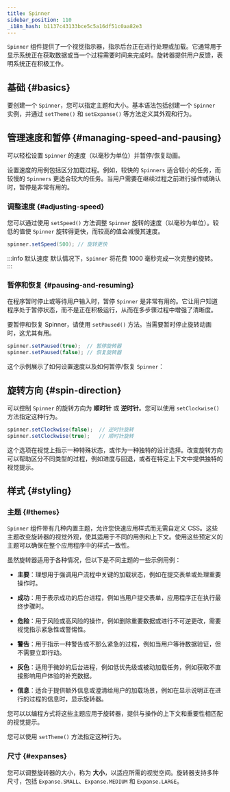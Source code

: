```yaml
---
title: Spinner
sidebar_position: 110
_i18n_hash: b1137c43133bce5c5a16df51c0aa82e3
---
```

<DocChip chip="shadow" />
<DocChip chip="name" label="dwc-spinner" />
<DocChip chip='since' label='24.10' />
<JavadocLink type="spinner" location="com/webforj/component/spinner/Spinner" top='true'/>

`Spinner` 组件提供了一个视觉指示器，指示后台正在进行处理或加载。它通常用于显示系统正在获取数据或当一个过程需要时间来完成时。旋转器提供用户反馈，表明系统正在积极工作。

## 基础 {#basics}

要创建一个 `Spinner`，您可以指定主题和大小。基本语法包括创建一个 `Spinner` 实例，并通过 `setTheme()` 和 `setExpanse()` 等方法定义其外观和行为。

<ComponentDemo 
path='/webforj/spinnerdemo?' 
javaE='https://raw.githubusercontent.com/webforj/webforj-documentation/refs/heads/main/src/main/java/com/webforj/samples/views/spinner/SpinnerDemoView.java'
cssURL='/css/spinnerstyles/spinnerdemo.css'
height = '225px'
/>

## 管理速度和暂停 {#managing-speed-and-pausing}

可以轻松设置 `Spinner` 的速度（以毫秒为单位）并暂停/恢复动画。

设置速度的用例包括区分加载过程。例如，较快的 `Spinners` 适合较小的任务，而较慢的 `Spinners` 更适合较大的任务。当用户需要在继续过程之前进行操作或确认时，暂停是非常有用的。

### 调整速度 {#adjusting-speed}

您可以通过使用 `setSpeed()` 方法调整 `Spinner` 旋转的速度（以毫秒为单位）。较低的值使 `Spinner` 旋转得更快，而较高的值会减慢其速度。

```java
spinner.setSpeed(500); // 旋转更快
```

:::info 默认速度
默认情况下，`Spinner` 将花费 1000 毫秒完成一次完整的旋转。
:::

### 暂停和恢复 {#pausing-and-resuming}

在程序暂时停止或等待用户输入时，暂停 `Spinner` 是非常有用的。它让用户知道程序处于暂停状态，而不是正在积极运行，从而在多步骤过程中增强了清晰度。

要暂停和恢复 Spinner，请使用 `setPaused()` 方法。当需要暂时停止旋转动画时，这尤其有用。

```java
spinner.setPaused(true);  // 暂停旋转器
spinner.setPaused(false); // 恢复旋转器
```

这个示例展示了如何设置速度以及如何暂停/恢复 `Spinner`：

<ComponentDemo 
path='/webforj/spinnerspeeddemo?'  
javaE='https://raw.githubusercontent.com/webforj/webforj-documentation/refs/heads/main/src/main/java/com/webforj/samples/views/spinner/SpinnerSpeedDemoView.java'
cssURL='/css/spinnerstyles/spinnerspeeddemo.css'
height = '150px'
/>

## 旋转方向 {#spin-direction}

可以控制 `Spinner` 的旋转方向为 **顺时针** 或 **逆时针**。您可以使用 `setClockwise()` 方法指定这种行为。

```java
spinner.setClockwise(false);  // 逆时针旋转
spinner.setClockwise(true);   // 顺时针旋转
```

这个选项在视觉上指示一种特殊状态，或作为一种独特的设计选择。改变旋转方向可以帮助区分不同类型的过程，例如进度与回退，或者在特定上下文中提供独特的视觉提示。

<ComponentDemo 
path='/webforj/spinnerdirectiondemo?' 
javaE='https://raw.githubusercontent.com/webforj/webforj-documentation/refs/heads/main/src/main/java/com/webforj/samples/views/spinner/SpinnerDirectionDemoView.java'
height = '150px'
/>

## 样式 {#styling}

### 主题 {#themes}

`Spinner` 组件带有几种内置主题，允许您快速应用样式而无需自定义 CSS。这些主题改变旋转器的视觉外观，使其适用于不同的用例和上下文。使用这些预定义的主题可以确保在整个应用程序中的样式一致性。

虽然旋转器适用于各种情况，但以下是不同主题的一些示例用例：

- **主要**：理想用于强调用户流程中关键的加载状态，例如在提交表单或处理重要操作时。
  
- **成功**：用于表示成功的后台进程，例如当用户提交表单，应用程序正在执行最终步骤时。
  
- **危险**：用于风险或高风险的操作，例如删除重要数据或进行不可逆更改，需要视觉指示紧急性或警惕性。
  
- **警告**：用于指示一种警告或不那么紧急的过程，例如当用户等待数据验证，但不需要立即行动。

- **灰色**：适用于微妙的后台进程，例如低优先级或被动加载任务，例如获取不直接影响用户体验的补充数据。
  
- **信息**：适合于提供额外信息或澄清给用户的加载场景，例如在显示说明正在进行的过程的信息时，显示旋转器。

您可以以编程方式将这些主题应用于旋转器，提供与操作的上下文和重要性相匹配的视觉提示。

您可以使用 `setTheme()` 方法指定这种行为。

<ComponentDemo 
path='/webforj/spinnerthemedemo?' 
javaE='https://raw.githubusercontent.com/webforj/webforj-documentation/refs/heads/main/src/main/java/com/webforj/samples/views/spinner/SpinnerThemeDemoView.java'
cssURL='/css/spinnerstyles/spinnerthemedemo.css'
height = '100px'
/>

### 尺寸 {#expanses}

您可以调整旋转器的大小，称为 **大小**，以适应所需的视觉空间。旋转器支持多种尺寸，包括 `Expanse.SMALL`、`Expanse.MEDIUM` 和 `Expanse.LARGE`。

<ComponentDemo 
path= '/webforj/spinnerexpansedemo?' 
javaE='https://raw.githubusercontent.com/webforj/webforj-documentation/refs/heads/main/src/main/java/com/webforj/samples/views/spinner/SpinnerExpanseDemoView.java'
cssURL='/css/spinnerstyles/spinnerexpansedemo.css'
height = '100px'
/>

<TableBuilder name="Spinner" />
